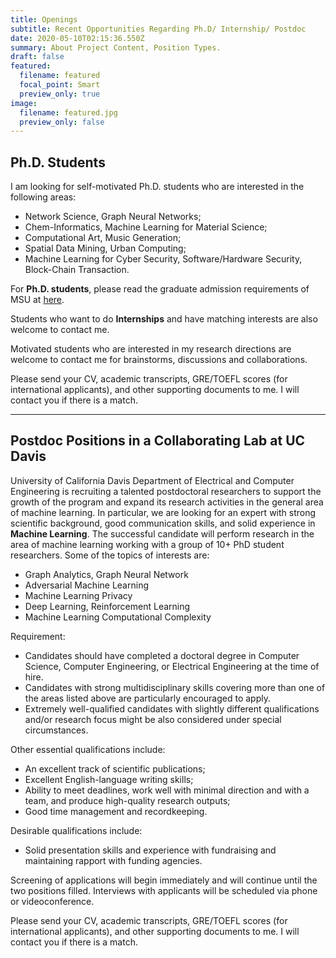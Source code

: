 ```yaml
---
title: Openings
subtitle: Recent Opportunities Regarding Ph.D/ Internship/ Postdoc
date: 2020-05-10T02:15:36.550Z
summary: About Project Content, Position Types.
draft: false
featured:
  filename: featured
  focal_point: Smart
  preview_only: true
image:
  filename: featured.jpg
  preview_only: false
---
```

## **Ph.D. Students**

I am looking for self-motivated Ph.D. students who are interested in the following areas:

* Network Science, Graph Neural Networks;
* Chem-Informatics, Machine Learning for Material Science;
* Computational Art, Music Generation;
* Spatial Data Mining, Urban Computing;
* Machine Learning for Cyber Security, Software/Hardware Security, Block-Chain Transaction.

For **Ph.D. students**, please read the graduate admission requirements of MSU at [here](https://www.cse.msstate.edu/grad/).

Students who want to do **Internships** and have matching interests are also welcome to contact me.

Motivated students who are interested in my research directions are welcome to contact me for brainstorms, discussions and collaborations.

Please send your CV, academic transcripts, GRE/TOEFL scores (for international applicants), and other supporting documents to me. I will contact you if there is a match.

- - -

## **Postdoc Positions in a Collaborating Lab at UC Davis**

University of California Davis Department of Electrical and Computer Engineering is recruiting a talented postdoctoral researchers to support the growth of the program and expand its research activities in the general area of machine learning. In particular, we are looking for an expert with strong scientific background, good communication skills, and solid experience in **Machine Learning**. The successful candidate will perform research in the area of machine learning working with a group of 10+ PhD student researchers. Some of the topics of interests are:
- Graph Analytics, Graph Neural Network
- Adversarial Machine Learning
- Machine Learning Privacy
- Deep Learning, Reinforcement Learning
- Machine Learning Computational Complexity

Requirement:

* Candidates should have completed a doctoral degree in Computer Science, Computer Engineering,  or Electrical Engineering at the time of hire.
* Candidates with strong multidisciplinary skills covering more than one of the areas listed above are particularly encouraged to apply.
* Extremely well-qualified candidates with slightly different qualifications and/or research focus might be also considered under special circumstances.

Other essential qualifications include:

* An excellent track of scientific publications;
* Excellent English-language writing skills;
* Ability to meet deadlines, work well with minimal direction and with a team, and produce high-quality research outputs;
* Good time management and recordkeeping.

Desirable qualifications include:

* Solid presentation skills and experience with fundraising and maintaining rapport with funding agencies.

Screening of applications will begin immediately and will continue until the two positions filled. Interviews with applicants will be scheduled via phone or videoconference.

Please send your CV, academic transcripts, GRE/TOEFL scores (for international applicants), and other supporting documents to me. I will contact you if there is a match.
